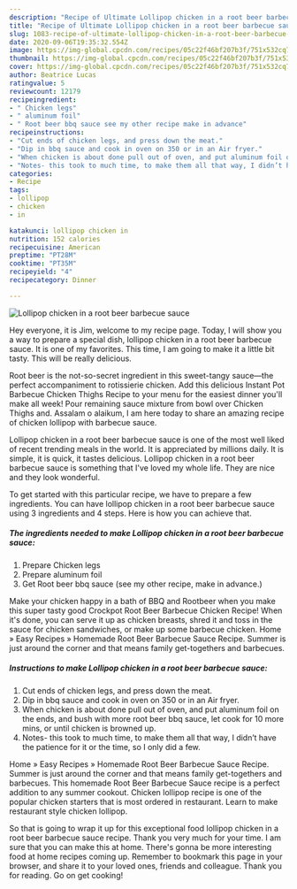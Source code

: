 ```yaml
---
description: "Recipe of Ultimate Lollipop chicken in a root beer barbecue sauce"
title: "Recipe of Ultimate Lollipop chicken in a root beer barbecue sauce"
slug: 1083-recipe-of-ultimate-lollipop-chicken-in-a-root-beer-barbecue-sauce
date: 2020-09-06T19:35:32.554Z
image: https://img-global.cpcdn.com/recipes/05c22f46bf207b3f/751x532cq70/lollipop-chicken-in-a-root-beer-barbecue-sauce-recipe-main-photo.jpg
thumbnail: https://img-global.cpcdn.com/recipes/05c22f46bf207b3f/751x532cq70/lollipop-chicken-in-a-root-beer-barbecue-sauce-recipe-main-photo.jpg
cover: https://img-global.cpcdn.com/recipes/05c22f46bf207b3f/751x532cq70/lollipop-chicken-in-a-root-beer-barbecue-sauce-recipe-main-photo.jpg
author: Beatrice Lucas
ratingvalue: 5
reviewcount: 12179
recipeingredient:
- " Chicken legs"
- " aluminum foil"
- " Root beer bbq sauce see my other recipe make in advance"
recipeinstructions:
- "Cut ends of chicken legs, and press down the meat."
- "Dip in bbq sauce and cook in oven on 350 or in an Air fryer."
- "When chicken is about done pull out of oven, and put aluminum foil on the ends, and bush with more root beer bbq sauce, let cook for 10 more mins, or until chicken is browned up."
- "Notes- this took to much time, to make them all that way, I didn’t have the patience for it or the time, so I only did a few."
categories:
- Recipe
tags:
- lollipop
- chicken
- in

katakunci: lollipop chicken in 
nutrition: 152 calories
recipecuisine: American
preptime: "PT28M"
cooktime: "PT35M"
recipeyield: "4"
recipecategory: Dinner

---
```



![Lollipop chicken in a root beer barbecue sauce](https://img-global.cpcdn.com/recipes/05c22f46bf207b3f/751x532cq70/lollipop-chicken-in-a-root-beer-barbecue-sauce-recipe-main-photo.jpg)

Hey everyone, it is Jim, welcome to my recipe page. Today, I will show you a way to prepare a special dish, lollipop chicken in a root beer barbecue sauce. It is one of my favorites. This time, I am going to make it a little bit tasty. This will be really delicious.

Root beer is the not-so-secret ingredient in this sweet-tangy sauce—the perfect accompaniment to rotissierie chicken. Add this delicious Instant Pot Barbecue Chicken Thighs Recipe to your menu for the easiest dinner you&#39;ll make all week! Pour remaining sauce mixture from bowl over Chicken Thighs and. Assalam o alaikum, I am here today to share an amazing recipe of chicken lollipop with barbecue sauce.

Lollipop chicken in a root beer barbecue sauce is one of the most well liked of recent trending meals in the world. It is appreciated by millions daily. It is simple, it is quick, it tastes delicious. Lollipop chicken in a root beer barbecue sauce is something that I've loved my whole life. They are nice and they look wonderful.


To get started with this particular recipe, we have to prepare a few ingredients. You can have lollipop chicken in a root beer barbecue sauce using 3 ingredients and 4 steps. Here is how you can achieve that.

<!--inarticleads1-->

##### The ingredients needed to make Lollipop chicken in a root beer barbecue sauce:

1. Prepare  Chicken legs
1. Prepare  aluminum foil
1. Get  Root beer bbq sauce (see my other recipe, make in advance.)


Make your chicken happy in a bath of BBQ and Rootbeer when you make this super tasty good Crockpot Root Beer Barbecue Chicken Recipe! When it&#39;s done, you can serve it up as chicken breasts, shred it and toss in the sauce for chicken sandwiches, or make up some barbecue chicken. Home » Easy Recipes » Homemade Root Beer Barbecue Sauce Recipe. Summer is just around the corner and that means family get-togethers and barbecues. 

<!--inarticleads2-->

##### Instructions to make Lollipop chicken in a root beer barbecue sauce:

1. Cut ends of chicken legs, and press down the meat.
1. Dip in bbq sauce and cook in oven on 350 or in an Air fryer.
1. When chicken is about done pull out of oven, and put aluminum foil on the ends, and bush with more root beer bbq sauce, let cook for 10 more mins, or until chicken is browned up.
1. Notes- this took to much time, to make them all that way, I didn’t have the patience for it or the time, so I only did a few.


Home » Easy Recipes » Homemade Root Beer Barbecue Sauce Recipe. Summer is just around the corner and that means family get-togethers and barbecues. This homemade Root Beer Barbecue Sauce recipe is a perfect addition to any summer cookout. Chicken lollipop recipe is one of the popular chicken starters that is most ordered in restaurant. Learn to make restaurant style chicken lollipop. 

So that is going to wrap it up for this exceptional food lollipop chicken in a root beer barbecue sauce recipe. Thank you very much for your time. I am sure that you can make this at home. There's gonna be more interesting food at home recipes coming up. Remember to bookmark this page in your browser, and share it to your loved ones, friends and colleague. Thank you for reading. Go on get cooking!
